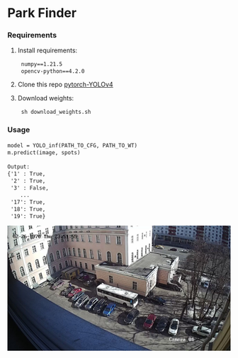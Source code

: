 # Park Finder
### Requirements
1. Install requirements:
    
        numpy==1.21.5
        opencv-python==4.2.0
    
2. Clone this repo [pytorch-YOLOv4](https://github.com/Tianxiaomo/pytorch-YOLOv4)
3. Download weights:

        sh download_weights.sh


### Usage
    model = YOLO_inf(PATH_TO_CFG, PATH_TO_WT)
    m.predict(image, spots)
    
    Output:
    {'1' : True,
     '2' : True,
     '3' : False,
        ...
     '17': True,
     '18': True,
     '19': True}

![Result](/images/result.jpg)

